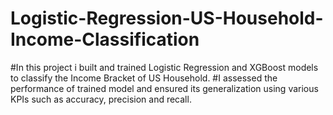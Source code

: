 # Logistic-Regression-US-Household-Income-Classification
#In this project i built and trained Logistic Regression and  XGBoost models to classify the Income Bracket of US Household.
#I assessed the performance of trained model and ensured its generalization using various KPIs such as accuracy, precision and recall.

